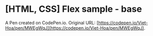 # [HTML, CSS] Flex sample - base

A Pen created on CodePen.io. Original URL: [https://codepen.io/Viet-Hoa/pen/MWEgWqJ](https://codepen.io/Viet-Hoa/pen/MWEgWqJ).


